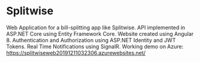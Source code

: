 # Splitwise
Web Application for a bill-splitting app like Splitwise. 
API implemented in ASP.NET Core using Entity Framework Core.
Website created using Angular 8. 
Authentication and Authorization using ASP.NET Identity and JWT Tokens. 
Real Time Notifications using SignalR.
Working demo on Azure: https://splitwiseweb20191211032306.azurewebsites.net/
